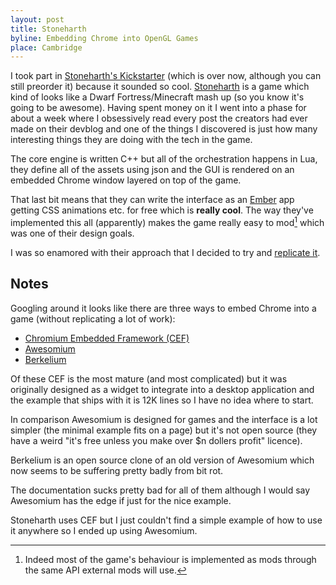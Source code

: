 ```yaml
---
layout: post
title: Stoneharth
byline: Embedding Chrome into OpenGL Games
place: Cambridge
---
```

I took part in [Stoneharth's Kickstarter](http://www.kickstarter.com/projects/1590639245/stonehearth) 
(which is over now, although you can still preorder it)
because it sounded so cool.
[Stoneharth](http://stonehearth.net/) is a game which kind of looks like a Dwarf Fortress/Minecraft mash up (so you know it's going to be awesome).
Having spent money on it I went into a phase for about a week where I obsessively
read every post the creators had ever made on their devblog and one of the things
I discovered is just how many interesting things they are doing with the tech in the game.

The core engine is written C++ but all of the orchestration happens in  Lua,
they define all of the assets using json and the GUI is rendered on an embedded 
Chrome window layered on top of the game.

That last bit means that they can write the interface as an [Ember](http://emberjs.com/) app getting CSS animations etc. for free which is __really cool__.
The way they've implemented this all (apparently) makes the game really easy to mod[^1] which was one of their design goals.

[^1]: Indeed most of the game's behaviour is implemented as mods through the same API external mods will use.

I was so enamored with their approach that I decided to try and [replicate it](http://github.com/chromy/Fornax).

Notes
-----

Googling around it looks like there are three ways to embed Chrome into a game (without replicating a lot of work):
- [Chromium Embedded Framework (CEF)](http://code.google.com/p/chromiumembedded/)
- [Awesomium](http://awesomium.com/)
- [Berkelium](http://berkelium.org/)

Of these CEF is the most mature (and most complicated) but it was originally designed as a widget to integrate
into a desktop application and the example that ships with it is 12K lines so I have no idea where to start.

In comparison Awesomium is designed for games and the interface is a lot simpler (the minimal example fits on a page) but it's not open source 
(they have a weird "it's free unless you make over $n dollers profit" licence).

Berkelium is an open source clone of an old version of Awesomium which now seems to be suffering pretty badly from bit rot.

The documentation sucks pretty bad for all of them although I would say Awesomium has the edge if just for the nice example.

Stoneharth uses CEF but I just couldn't find a simple example of how to use it anywhere so I ended up using Awesomium.








